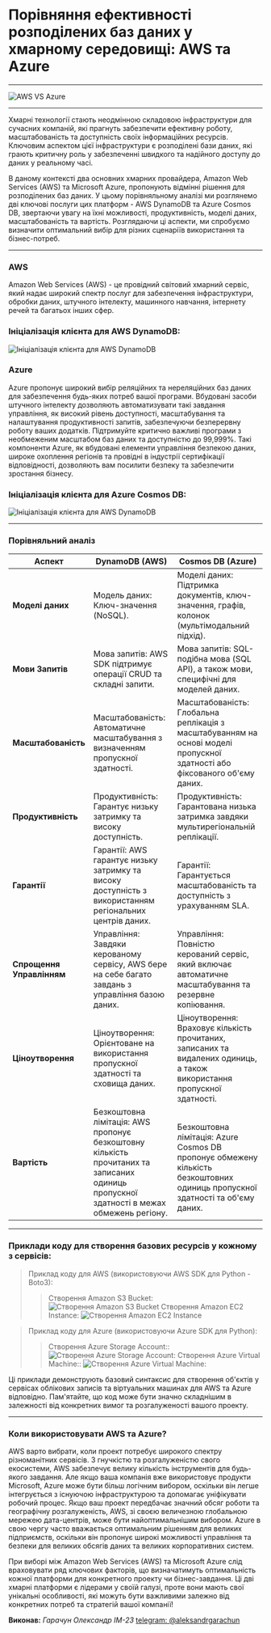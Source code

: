 # Порівняння ефективності розподілених баз даних у хмарному середовищі: AWS та Azure
---
![AWS VS Azure](./photos/azure-vs-aws.jpg)

---
Хмарні технології стають неодмінною складовою інфраструктури для сучасних компаній, які прагнуть забезпечити ефективну роботу, масштабованість та доступність своїх інформаційних ресурсів. Ключовим аспектом цієї інфраструктури є розподілені бази даних, які грають критичну роль у забезпеченні швидкого та надійного доступу до даних у реальному часі.

В даному контексті два основних хмарних провайдера, Amazon Web Services (AWS) та Microsoft Azure, пропонують відмінні рішення для розподілених баз даних. У цьому порівняльному аналізі ми розглянемо дві ключові послуги цих платформ - AWS DynamoDB та Azure Cosmos DB, звертаючи увагу на їхні можливості, продуктивність, моделі даних, масштабованість та вартість. Розглядаючи ці аспекти, ми спробуємо визначити оптимальний вибір для різних сценаріїв використання та бізнес-потреб.

---

### AWS
Amazon Web Services (AWS) - це провідний світовий хмарний сервіс, який надає широкий спектр послуг для забезпечення інфраструктури, обробки даних, штучного інтелекту, машинного навчання, інтернету речей та багатьох інших сфер. 

### Ініціалізація клієнта для AWS DynamoDB:
![Ініціалізація клієнта для AWS DynamoDB](./photos/carbon1.png)


### Azure
Azure пропонує широкий вибір реляційних та нереляційних баз даних для забезпечення будь-яких потреб вашої програми. Вбудовані засоби штучного інтелекту дозволяють автоматизувати такі завдання управління, як високий рівень доступності, масштабування та налаштування продуктивності запитів, забезпечуючи безперервну роботу ваших додатків. Підтримуйте критично важливі програми з необмеженим масштабом баз даних та доступністю до 99,999%. Такі компоненти Azure, як вбудовані елементи управління безпекою даних, широке охоплення регіонів та провідні в індустрії сертифікації відповідності, дозволяють вам посилити безпеку та забезпечити зростання бізнесу.
### Ініціалізація клієнта для Azure Cosmos DB:
![Ініціалізація клієнта для AWS DynamoDB](./photos/carbon2.png)

--- 
### Порівняльний аналіз
| **Аспект**                         | **DynamoDB (AWS)**                                                | **Cosmos DB (Azure)**                                              |
| -----------------------------------| ------------------------------------------------------------------- | ------------------------------------------------------------------- |
| **Моделі даних**    | Модель даних: Ключ-значення (NoSQL).                     | Моделі даних: Підтримка документів, ключ-значення, графів, колонок (мультімодальний підхід).
| **Мови Запитів**    | Мова запитів: AWS SDK підтримує операції CRUD та складні запити.                     | Мова запитів: SQL-подібна мова (SQL API), а також мови, специфічні для моделей даних.|
| **Масштабованість** | Масштабованість: Автоматичне масштабування з визначенням пропускної здатності.| Масштабованість: Глобальна реплікація з масштабуванням на основі моделі пропускної здатності або фіксованого об'єму даних. |
| **Продуктивність** | Продуктивність: Гарантує низьку затримку та високу доступність. | Продуктивність: Гарантована низька затримка завдяки мультирегіональній реплікації. |
| **Гарантії** | Гарантії: AWS гарантує низьку затримку та високу доступність з використанням регіональних центрів даних. | Гарантії: Гарантується масштабованість та доступність з урахуванням SLA. |
| **Спрощення Управлінням** | Управління: Завдяки керованому сервісу, AWS бере на себе багато завдань з управління базою даних. | Управління: Повністю керований сервіс, який включає автоматичне масштабування та резервне копіювання. |
| **Ціноутворення**       | Ціноутворення: Орієнтоване на використання пропускної здатності та сховища даних. | Ціноутворення: Враховує кількість прочитаних, записаних та видалених одиниць, а також використання пропускної здатності. |
| **Вартість**       | Безкоштовна лімітація: AWS пропонує безкоштовну кількість прочитаних та записаних одиниць пропускної здатності в межах обмежень регіону. | <br>Безкоштовна лімітація: Azure Cosmos DB пропонує обмежену кількість безкоштовних одиниць пропускної здатності та об'єму даних. |


---

### Приклади коду для створення базових ресурсів у кожному з сервісів:

> Приклад коду для AWS (використовуючи AWS SDK для Python - Boto3):
>> Створення Amazon S3 Bucket:
![Створення Amazon S3 Bucket](./photos/carbon3.png)
Створення Amazon EC2 Instance:
![Створення Amazon EC2 Instance](./photos/carbon4.png)

> Приклад коду для Azure (використовуючи Azure SDK для Python):
>> Створення Azure Storage Account::
![Створення Azure Storage Account:](./photos/carbon5.png)
Створення Azure Virtual Machine::
![Створення Azure Virtual Machine:](./photos/carbon6.png)

 Ці приклади демонструють базовий синтаксис для створення об'єктів у сервісах облікових записів та віртуальних машинах для AWS та Azure відповідно. Пам'ятайте, що код може бути значно складнішим в залежності від конкретних вимог та розгалуженості вашого проекту.

 ---

### Коли використовувати AWS та Azure?
AWS варто вибрати, коли проект потребує широкого спектру різноманітних сервісів. З гнучкістю та розгалуженістю свого екосистеми, AWS забезпечує велику кількість інструментів для будь-якого завдання. Але якщо ваша компанія вже використовує продукти Microsoft, Azure може бути більш логічним вибором, оскільки він легше інтегрується з існуючою інфраструктурою та допомагає уніфікувати робочий процес. Якщо ваш проект передбачає значний обсяг роботи та географічну розгалуженість, AWS, зі своєю величезною глобальною мережею дата-центрів, може бути найоптимальнішим вибором. Azure в свою чергу часто вважається оптимальним рішенням для великих підприємств, оскільки він пропонує широкі можливості управління та безпеки для великих обсягів даних та великих корпоративних систем.

При виборі між Amazon Web Services (AWS) та Microsoft Azure слід враховувати ряд ключових факторів, що визначатимуть оптимальність кожної платформи для конкретного проекту чи бізнес-завдання. Ці дві хмарні платформи є лідерами у своїй галузі, проте вони мають свої унікальні особливості, які можуть бути важливими залежно від конкретних потреб та стратегій вашої компанії!


__Виконав:__
_Гарачун Олександр ІМ-23_ [telegram: @aleksandrgarachun](https://t.me/aleksandrgarachun)